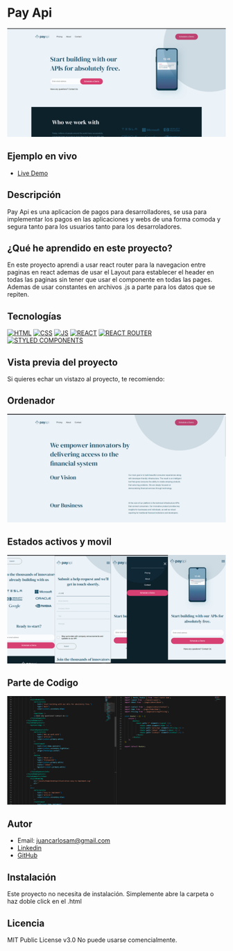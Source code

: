 # Pay Api

![Imagen del proyecto](https://raw.githubusercontent.com/JuanCarlosAlo/money-making/main/public/assets/readme-0.jpg)

## Ejemplo en vivo

- [Live Demo](https://pay-api-e77e.onrender.com/)

## Descripción

Pay Api es una aplicacion de pagos para desarrolladores, se usa para implementar los pagos en las aplicaciones y webs de una forma comoda y segura tanto para los usuarios tanto para los desarroladores.

## ¿Qué he aprendido en este proyecto?

En este proyecto aprendi a usar react router para la navegacion entre paginas en react ademas de usar el Layout para establecer el header en todas las paginas sin tener que usar el componente en todas las pages. Ademas de usar constantes en archivos .js a parte para los datos que se repiten.

## Tecnologías

<!-- Iconos sacados de: https://github.com/hendrasob/badges/blob/master/README.md y https://github.com/alexandresanlim/Badges4-README.md-Profile -->

[![HTML](https://img.shields.io/badge/HTML5-E34F26?style=for-the-badge&logo=html5&logoColor=white)](https://es.wikipedia.org/wiki/HTML5)
[![CSS](https://img.shields.io/badge/CSS3-1572B6?style=for-the-badge&logo=css3&logoColor=white)](https://es.wikipedia.org/wiki/CSS)
[![JS](https://img.shields.io/badge/JavaScript-F7DF1E?style=for-the-badge&logo=javascript&logoColor=black)](https://es.wikipedia.org/wiki/JavaScript)
[![REACT](https://img.shields.io/badge/React-20232A?style=for-the-badge&logo=react&logoColor=61DAFB)](https://es.wikipedia.org/wiki/React)
[![REACT ROUTER](https://img.shields.io/badge/React_Router-CA4245?style=for-the-badge&logo=react-router&logoColor=white)](https://es.wikipedia.org/wiki/React)
[![STYLED COMPONENTS](https://img.shields.io/badge/styled--components-DB7093?style=for-the-badge&logo=styled-components&logoColor=white)](https://styled-components.com/)

## Vista previa del proyecto

Si quieres echar un vistazo al proyecto, te recomiendo:

## Ordenador

![Captura del proyecto](https://raw.githubusercontent.com/JuanCarlosAlo/money-making/main/public/assets/readme-1.jpg)

## Estados activos y movil

![Captura del proyecto](https://raw.githubusercontent.com/JuanCarlosAlo/money-making/main/public/assets/README-2.jpg)

## Parte de Codigo

![Captura del proyecto](https://raw.githubusercontent.com/JuanCarlosAlo/money-making/main/public/assets/README-3.jpg)

## Autor

- Email: juancarlosam@gmail.com
- [Linkedin](https://www.linkedin.com/in/juan-carlos-alonso-966280166/)
- [GitHub](https://github.com/JuanCarlosAlo)

## Instalación

Este proyecto no necesita de instalación. Simplemente abre la carpeta o haz doble click en el .html

## Licencia

MIT Public License v3.0
No puede usarse comencialmente.
